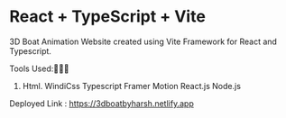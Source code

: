 # React + TypeScript + Vite

3D Boat Animation Website created using Vite Framework for React and Typescript.

Tools Used:🔨🔨🔨

1. Html.
WindiCss
Typescript
Framer Motion
React.js
Node.js

Deployed Link : https://3dboatbyharsh.netlify.app



